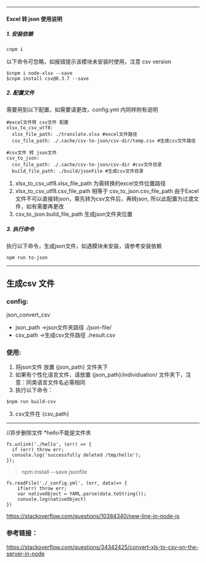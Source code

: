 
---
#### Excel 转 json 使用说明
##### 1. 安装依赖
```
cnpm i 
```
以下命令可忽略，如报错提示该模块未安装时使用，注意 csv version
```
$cnpm i node-xlsx --save
$cnpm install csv@0.3.7 --save
```
##### 2. 配置文件
需要用到以下配置，如需要请更改，config.yml 内同样附有说明
```
#excel文件转 csv文件 配置
xlsx_to_csv_utf8:
  xlsx_file_path: ./translate.xlsx #excel文件路径
  csv_file_path: ./.cache/csv-to-json/csv-dir/temp.csv #生成csv文件路径

#csv文件 转 json文件
csv_to_json:
  csv_file_path: ./.cache/csv-to-json/csv-dir #csv文件目录
  build_file_path: ./build/jsonFile #生成csv文件目录

```
1. xlsx_to_csv_utf8.xlsx_file_path 为需转换的excel文件位置路径  
2. xlsx_to_csv_utf8.csv_file_path 相等于 csv_to_json.csv_file_path 由于Excel文件不可以直接转json，需先转为csv文件后，再转json, 所以此配置为过渡文件，如有需要再更改  
3. csv_to_json.build_file_path 生成json文件夹位置


##### 3. 执行命令
执行以下命令，生成json文件，如遇模块未安装，请参考安装依赖
```
npm run to-json
```

---

## 生成csv 文件  
###  config:
json_convert_csv    
-  json_path ->json文件夹路径 ./json-file/
-  csv_path  ->生成csv文件路徑 ./result.csv  

### 使用:

1) 将json文件 放置 {json_path} 文件夹下
2) 如果有个性化语言文件，请放置 {json_path}/individuation/ 文件夹下，注意：同类语言文件名必需相同  
3) 执行以下命令：
```
$npm run build-csv  
```
3) csv文件在 {csv_path}

---

//异步删除文件 *hello不能是文件夹
```
fs.unlink('./hello', (err) => {
  if (err) throw err;
  console.log('successfully deleted /tmp/hello');
});
```

> npm install --save jsonfile

```
fs.readFile('./_config.yml', (err, data)=> {
    if(err) throw err;
    var nativeObject = YAML.parse(data.toString());
    console.log(nativeObject)
})
```

https://stackoverflow.com/questions/10384340/new-line-in-node-js



### 参考链接：
https://stackoverflow.com/questions/34342425/convert-xls-to-csv-on-the-server-in-node
